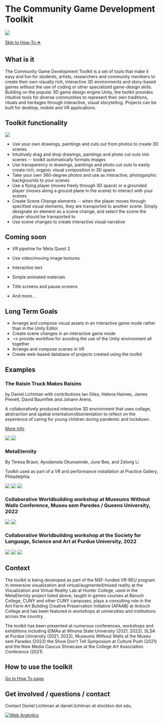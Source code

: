 # The Community Game Development Toolkit

![](images/toolkit.jpg)

[Skip to How-To ⏩](howto.md)

## What is it
The Community Game Development Toolkit is a set of tools that make it easy and fun for students, artists, researchers and community members to create their own visually rich, interactive 3D environments and story-based games without the use of coding or other specialized game-design skills. Building on the popular 3D game design engine Unity, the toolkit provides intuitive tools for diverse communities to represent their own traditions, rituals and heritages through interactive, visual storytelling. Projects can be built for desktop, mobile and VR applications.

## Toolkit functionality

![](images/toolkit-diagram-1.jpg)

* Use your own drawings, paintings and cuts out from photos to create 3D scenes
* Intuitively drag and drop drawings, paintings and photo cut outs into scenes -- toolkit automatically formats images
* Use transparency in drawings, paintings and photo cut outs to easily create rich, organic visual composition in 3D space
* Take your own 360-degree photos and use as interactive, photogarphic backgrounds to your scenes
* Use a flying player (moves freely through 3D space) or a grounded player (moves along a ground plane in the scene) to interact with your scenes
* Create Scene Change elements -- when the player moves through specified visual elements, they are transported to another scene. Simply designate an element as a scene change, and select the scene the player should be transported to
* Use scene changes to create interactive visual narrative

## Coming soon


* VR pipeline for Meta Quest 2
* Use video/moving image textures
* Interactive text
* Simple animated materials
* Title screens and pause screens

* And more...

## Long Term Goals

* Arrange and compose visual assets in an interactive game mode rather than in the Unity Editor
* Create scene changes in an interactive game mode
* --> provide workflow for avoiding the use of the Untiy environment all together
* Arrange and compose scenes in VR
* Create web-based database of projects created using the toolkit

## Examples
### The Raisin Truck Makes Raisins

by Daniel Lichtman with contributions Ian Giles, Helena Haimes, James Prevett, David Baumflek and Johann Arens.


A collaboratively produced interactive 3D environment that uses collage, abstraction and spatial orientation/disorientation to reflect on the experience of caring for young children during pandemic and lockdown.

[More Info](https://www.daniellichtman.com/raisintruck/)

![](images/rt-mountain.jpg)
![](images/rt-mouse.jpg)

### MetaEternity

By Teresa Braun, Ayodamola Okunseinde, June Bee, and Zelong Li

Toolkit used as part of a VR and performance installation at Practice Gallery, Philadelphia

![](images/meta-1.jpg)
![](images/meta-2.jpg)
![](images/meta-3.JPG)

### Collaborative Worldbuilding workshop at Museums Without Walls Conference, Museu sem Paredes / Queens University, 2022

![](images/mwow-1.png)
![](images/mwow-2.png)

### Collaborative Worldbuilding workshop at the Society for Language, Science and Art at Purdue University, 2022

![](images/slsa-liz.jpg)
![](images/slsa-chris.jpg)
![](images/slsa-pratistha.jpg)


## Context

The toolkit is being developed as part of the NSF-funded VR-REU program in immersive visualization and virtual/augmented/mixed reality at the Visualization and Virtual Reality Lab at Hunter College, used in the MetaEternity project listed above, taught in games courses at Baruch College, CUNY and other CUNY campuses, plays a consulting role in the Ant Farm Art Building Creative Preservation Initiative (AFAAB) at Antioch College and has been featured in workshops at universities and institutions across the country.

The toolkit has been presented at numerous conferences, workshops and exhibitions including iDMAa at Winona State University (2021, 2022), SLSA at Purdue University (2021, 2022), Museums Without Walls at the Museu sem Parades (2022) the Show Don't Tell Symposium at Culture Push (2021) and the New Media Caucus Showcase at the College Art Association Conference (2021)


<a name="howto"></a>

## How to use the toolkit
[Go to How To page](howto.md)

## Get involved / questions / contact
Contact Daniel Lichtman at daniel.lichtman at stockton dot edu.

<!---- begin statcounter ---->
<script type="text/javascript">
var sc_project = 12399103;
var sc_invisible = 1;
var sc_security = "dbebcd0c";
</script>
<script type="text/javascript" src="https://www.statcounter.com/counter/counter.js" async></script>
<noscript>
<div class="statcounter">
    <a title="Web Analytics" href="https://statcounter.com/" target="_blank"><img class="statcounter" src="https://c.statcounter.com/12399103/0/dbebcd0c/1/" alt="Web Analytics" /></a>
</div>
</noscript>
<!-- end statcounter -->
 


